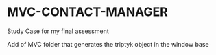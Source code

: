 MVC-CONTACT-MANAGER
===================

Study Case for my final assessment

Add of MVC folder that generates the triptyk object in the window base
